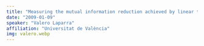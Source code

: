 ```yaml
---
title: "Measuring the mutual information reduction achieved by linear transformations"
date: "2009-01-09"
speaker: "Valero Laparra"
affiliation: "Universitat de València"
img: valero.webp
---
```

